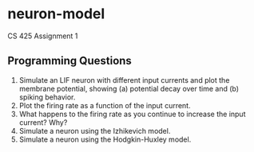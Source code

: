 # neuron-model
CS 425 Assignment 1

## Programming Questions
1. Simulate an LIF neuron with different input currents and plot the membrane potential, showing 
  (a) potential decay over time and
  (b) spiking behavior.
2. Plot the firing rate as a function of the input current.
3. What happens to the firing rate as you continue to increase the input current? Why?
4. Simulate a neuron using the Izhikevich model.
5. Simulate a neuron using the Hodgkin-Huxley model.
